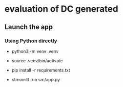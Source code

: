 # evaluation of DC generated

## Launch the app

### Using Python directly

- python3 -m venv .venv

- source .venv/bin/activate

- pip install -r requirements.txt

- streamlit run src/app.py

